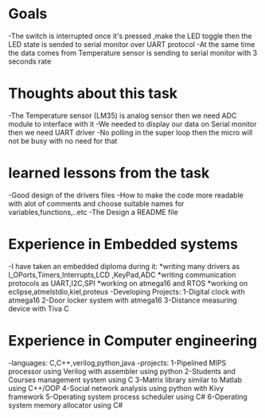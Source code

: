 # Goals
  -The switch is interrupted once it's pressed ,make the LED toggle then the LED state is sended to serial monitor over UART protocol
  -At the same time the data comes from Temperature sensor is sending to serial monitor with 3 seconds rate
# Thoughts about this task
  -The Temperature sensor (LM35) is analog sensor then we need ADC module to interface with it
  -We needed to display our data on Serial monitor then we need UART driver
  -No polling in the super loop then the micro will not be busy with no need for that
# learned lessons from the task
  -Good design of the drivers files
  -How to make the code more readable with alot of comments and choose suitable names for variables,functions,..etc
  -The Design a README file
# Experience in Embedded systems
  -I have taken an embedded diploma during it:
                                              *writing many drivers as I_OPorts,Timers,Interrupts,LCD ,KeyPad,ADC
                                              *writing communication protocols as UART,I2C,SPI
                                              *working on atmega16 and RTOS
                                              *working on eclipse,atmelstdio,kiel,proteus
  -Developing Projects:
                      1-Digital clock with atmega16
                      2-Door locker system with atmega16
                      3-Distance measuring device with Tiva C
# Experience in Computer engineering
-languages: C,C++,verilog,python,java
-projects: 
          1-Pipelined MIPS processor using Verilog with assembler using python
          2-Students and Courses management system using C
          3-Matrix library similar to Matlab using C++/OOP
          4-Social network analysis using python with Kivy framework
          5-Operating system process scheduler using C#
          6-Operating system memory allocator using C#
